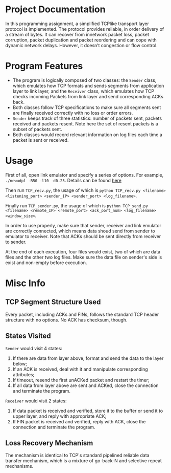 # Project Documentation
In this programming assignment, a simplified TCP­like transport layer protocol is implemented. The protocol provides reliable, in order delivery of a stream of bytes. It can recover from in­network packet loss, packet corruption, packet duplication and packet reordering and can cope with dynamic network delays. However, it doesn’t congestion or flow control.

# Program Features
* The program is logically composed of two classes: the `Sender` class, which emulates how TCP formats and sends segments from application layer to link layer, and the `Receiver` class, which emulates how TCP checks incoming Packets from link layer and send corresponding ACKs back.
* Both classes follow TCP specifications to make sure all segments sent are finally received correctly with no loss or order errors.
* `Sender` keeps track of three statistics: number of packets sent, packets received and packets resent. Note here the set of resent packets is a subset of packets sent.
* Both classes would record relevant information on log files each time a packet is sent or received.

# Usage
First of all, open link emulator and specify a series of options. For example, `./newudpl -B50 -l10 -d0.25`. Details can be found [here](http://www.cs.columbia.edu/~hgs/research/projects/newudpl/newudpl­1.4/newudpl.html)

Then run `TCP_recv.py`, the usage of which is `python TCP_recv.py <filename> <listening_port> <sender_IP> <sender_port> <log_filename>`.

Finally run `TCP_sender.py`, the usage of which is `python TCP_send.py <filename> <remote_IP> <remote_port> <ack_port_num> <log_filename> <window_size>`.

In order to use properly, make sure that sender, receiver and link emulator are correctly connected, which means data shoud send from sender to emulator to receiver. Note that ACKs should be sent directly from receiver to sender.

At the end of each execution, four files would exist, two of which are data files and the other two log files. Make sure the data file on sender's side is exist and non-empty before execution.

# Misc Info
## TCP Segment Structure Used
Every packet, including ACKs and FINs, follows the standard TCP header structure with no options. No ACK has checksum, though.

## States Visited 
`Sender` would visit 4 states:
1. If there are data from layer above, format and send the data to the layer below;
2. If an ACK is received, deal with it and manipulate corresponding attributes;
3. If timeout, resend the first unACKed packet and restart the timer;
4. If all data from layer above are sent and ACKed, close the connection and terminate the program.

`Receiver` would visit 2 states:
1. If data packet is received and verified, store it to the buffer or send it to upper layer, and reply with appropriate ACK;
2. If FIN packet is received and verified, reply with ACK, close the connection and terminate the program. 

## Loss Recovery Mechanism
The mechanism is identical to TCP's standard pipelined reliable data transfer mechanism, which is a mixture of go-back-N and selective repeat mechanisms.
